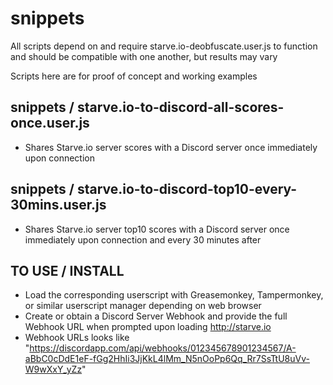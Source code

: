 # snippets

All scripts depend on and require starve.io-deobfuscate.user.js to function and should be compatible with one another, but results may vary

Scripts here are for proof of concept and working examples

## snippets / starve.io-to-discord-all-scores-once.user.js

* Shares Starve.io server scores with a Discord server once immediately upon connection

## snippets / starve.io-to-discord-top10-every-30mins.user.js

* Shares Starve.io server top10 scores with a Discord server once immediately upon connection and every 30 minutes after

TO USE / INSTALL
----------------
* Load the corresponding userscript with Greasemonkey, Tampermonkey, or similar userscript manager depending on web browser
* Create or obtain a Discord Server Webhook and provide the full Webhook URL when prompted upon loading http://starve.io
* Webhook URLs looks like "https://discordapp.com/api/webhooks/012345678901234567/A-aBbC0cDdE1eF-fGg2HhIi3JjKkL4lMm_N5nOoPp6Qq_Rr7SsTtU8uVv-W9wXxY_yZz"
